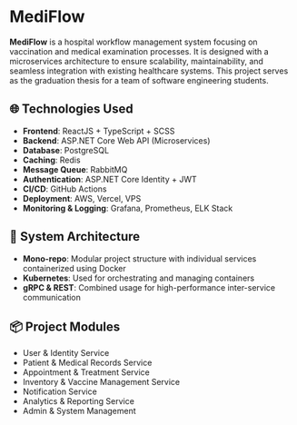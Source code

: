 # MediFlow

**MediFlow** is a hospital workflow management system focusing on vaccination and medical examination processes. It is designed with a microservices architecture to ensure scalability, maintainability, and seamless integration with existing healthcare systems. This project serves as the graduation thesis for a team of software engineering students.

## 🌐 Technologies Used

- **Frontend**: ReactJS + TypeScript + SCSS
- **Backend**: ASP.NET Core Web API (Microservices)
- **Database**: PostgreSQL
- **Caching**: Redis
- **Message Queue**: RabbitMQ
- **Authentication**: ASP.NET Core Identity + JWT
- **CI/CD**: GitHub Actions
- **Deployment**: AWS, Vercel, VPS
- **Monitoring & Logging**: Grafana, Prometheus, ELK Stack

## 🧩 System Architecture

- **Mono-repo**: Modular project structure with individual services containerized using Docker
- **Kubernetes**: Used for orchestrating and managing containers
- **gRPC & REST**: Combined usage for high-performance inter-service communication

## 📦 Project Modules

- User & Identity Service  
- Patient & Medical Records Service
- Appointment & Treatment Service
- Inventory & Vaccine Management Service
- Notification Service
- Analytics & Reporting Service
- Admin & System Management
